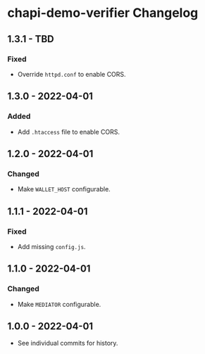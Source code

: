 # chapi-demo-verifier Changelog

## 1.3.1 - TBD

### Fixed
- Override `httpd.conf` to enable CORS.

## 1.3.0 - 2022-04-01

### Added
- Add `.htaccess` file to enable CORS.

## 1.2.0 - 2022-04-01

### Changed
- Make `WALLET_HOST` configurable.

## 1.1.1 - 2022-04-01

### Fixed
- Add missing `config.js`.

## 1.1.0 - 2022-04-01

### Changed
- Make `MEDIATOR` configurable.

## 1.0.0 - 2022-04-01

- See individual commits for history.
